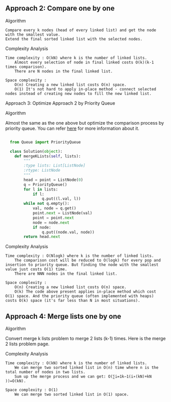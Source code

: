 ## Approach 2: Compare one by one

Algorithm

    Compare every k nodes (head of every linked list) and get the node with the smallest value.
    Extend the final sorted linked list with the selected nodes.

Complexity Analysis

    Time complexity : O(kN) where k is the number of linked lists.
        Almost every selection of node in final linked costs O(k)(k-1 times comparison).
        There are N nodes in the final linked list.

    Space complexity :
        O(n) Creating a new linked list costs O(n) space.
        O(1) It's not hard to apply in-place method - connect selected nodes instead of creating new nodes to fill the new linked list.

Approach 3: Optimize Approach 2 by Priority Queue

Algorithm

Almost the same as the one above but optimize the comparison process by priority queue. You can refer [here](https://en.wikipedia.org/wiki/Priority_queue) for more information about it.

```python

  from Queue import PriorityQueue

  class Solution(object):
    def mergeKLists(self, lists):
        """
        :type lists: List[ListNode]
        :rtype: ListNode
        """
        head = point = ListNode(0)
        q = PriorityQueue()
        for l in lists:
            if l:
                q.put((l.val, l))
        while not q.empty():
            val, node = q.get()
            point.next = ListNode(val)
            point = point.next
            node = node.next
            if node:
                q.put((node.val, node))
        return head.next

```

Complexity Analysis

    Time complexity : O(Nlog⁡k) where k is the number of linked lists.
        The comparison cost will be reduced to O(log⁡k) for every pop and insertion to priority queue. But finding the node with the smallest value just costs O(1) time.
        There are NNN nodes in the final linked list.

    Space complexity :
        O(n) Creating a new linked list costs O(n) space.
        O(k) The code above present applies in-place method which cost O(1) space. And the priority queue (often implemented with heaps) costs O(k) space (it's far less than N in most situations).


## Approach 4: Merge lists one by one

Algorithm

Convert merge k lists problem to merge 2 lists (k-1) times. Here is the merge 2 lists problem page.

Complexity Analysis

    Time complexity : O(kN) where k is the number of linked lists.
        We can merge two sorted linked list in O(n) time where n is the total number of nodes in two lists.
        Sum up the merge process and we can get: O(∑i=1k−1​(i∗(kN​)+kN​))=O(kN).

    Space complexity : O(1)
        We can merge two sorted linked list in O(1) space.
